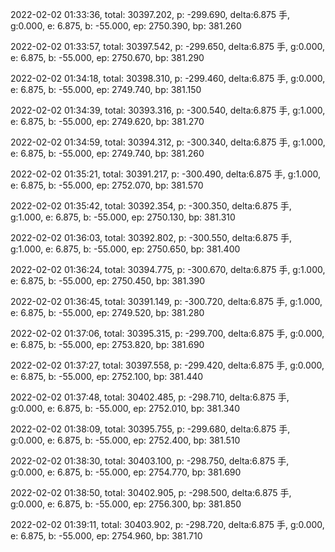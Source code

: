 2022-02-02 01:33:36, total: 30397.202, p: -299.690, delta:6.875 手, g:0.000, e: 6.875, b: -55.000, ep: 2750.390, bp: 381.260

2022-02-02 01:33:57, total: 30397.542, p: -299.650, delta:6.875 手, g:0.000, e: 6.875, b: -55.000, ep: 2750.670, bp: 381.290

2022-02-02 01:34:18, total: 30398.310, p: -299.460, delta:6.875 手, g:0.000, e: 6.875, b: -55.000, ep: 2749.740, bp: 381.150

2022-02-02 01:34:39, total: 30393.316, p: -300.540, delta:6.875 手, g:1.000, e: 6.875, b: -55.000, ep: 2749.620, bp: 381.270

2022-02-02 01:34:59, total: 30394.312, p: -300.340, delta:6.875 手, g:1.000, e: 6.875, b: -55.000, ep: 2749.740, bp: 381.260

2022-02-02 01:35:21, total: 30391.217, p: -300.490, delta:6.875 手, g:1.000, e: 6.875, b: -55.000, ep: 2752.070, bp: 381.570

2022-02-02 01:35:42, total: 30392.354, p: -300.350, delta:6.875 手, g:1.000, e: 6.875, b: -55.000, ep: 2750.130, bp: 381.310

2022-02-02 01:36:03, total: 30392.802, p: -300.550, delta:6.875 手, g:1.000, e: 6.875, b: -55.000, ep: 2750.650, bp: 381.400

2022-02-02 01:36:24, total: 30394.775, p: -300.670, delta:6.875 手, g:1.000, e: 6.875, b: -55.000, ep: 2750.450, bp: 381.390

2022-02-02 01:36:45, total: 30391.149, p: -300.720, delta:6.875 手, g:1.000, e: 6.875, b: -55.000, ep: 2749.520, bp: 381.280

2022-02-02 01:37:06, total: 30395.315, p: -299.700, delta:6.875 手, g:0.000, e: 6.875, b: -55.000, ep: 2753.820, bp: 381.690

2022-02-02 01:37:27, total: 30397.558, p: -299.420, delta:6.875 手, g:0.000, e: 6.875, b: -55.000, ep: 2752.100, bp: 381.440

2022-02-02 01:37:48, total: 30402.485, p: -298.710, delta:6.875 手, g:0.000, e: 6.875, b: -55.000, ep: 2752.010, bp: 381.340

2022-02-02 01:38:09, total: 30395.755, p: -299.680, delta:6.875 手, g:0.000, e: 6.875, b: -55.000, ep: 2752.400, bp: 381.510

2022-02-02 01:38:30, total: 30403.100, p: -298.750, delta:6.875 手, g:0.000, e: 6.875, b: -55.000, ep: 2754.770, bp: 381.690

2022-02-02 01:38:50, total: 30402.905, p: -298.500, delta:6.875 手, g:0.000, e: 6.875, b: -55.000, ep: 2756.300, bp: 381.850

2022-02-02 01:39:11, total: 30403.902, p: -298.720, delta:6.875 手, g:0.000, e: 6.875, b: -55.000, ep: 2754.960, bp: 381.710